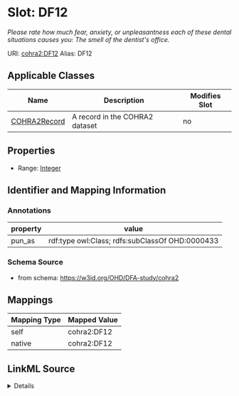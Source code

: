 

# Slot: DF12 


_Please rate how much fear, anxiety, or unpleasantness each of these dental situations causes you: The smell of the dentist's office._





URI: [cohra2:DF12](https://w3id.org/OHD/DFA-study/cohra2/DF12)
Alias: DF12

<!-- no inheritance hierarchy -->





## Applicable Classes

| Name | Description | Modifies Slot |
| --- | --- | --- |
| [COHRA2Record](COHRA2Record.md) | A record in the COHRA2 dataset |  no  |







## Properties

* Range: [Integer](Integer.md)





## Identifier and Mapping Information





### Annotations

| property | value |
| --- | --- |
| pun_as | rdf:type owl:Class; rdfs:subClassOf OHD:0000433 |




### Schema Source


* from schema: https://w3id.org/OHD/DFA-study/cohra2




## Mappings

| Mapping Type | Mapped Value |
| ---  | ---  |
| self | cohra2:DF12 |
| native | cohra2:DF12 |




## LinkML Source

<details>
```yaml
name: DF12
annotations:
  pun_as:
    tag: pun_as
    value: rdf:type owl:Class; rdfs:subClassOf OHD:0000433
description: 'Please rate how much fear, anxiety, or unpleasantness each of these
  dental situations causes you: The smell of the dentist''s office.'
from_schema: https://w3id.org/OHD/DFA-study/cohra2
rank: 1000
alias: DF12
domain_of:
- COHRA2Record
range: integer

```
</details>